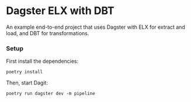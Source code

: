 # Dagster ELX with DBT

An example end-to-end project that uses Dagster with ELX for extract and load, and DBT for transformations.

### Setup

First install the dependencies:

```shell
poetry install
```

Then, start Dagit:

```shell
poetry run dagster dev -m pipeline
```
